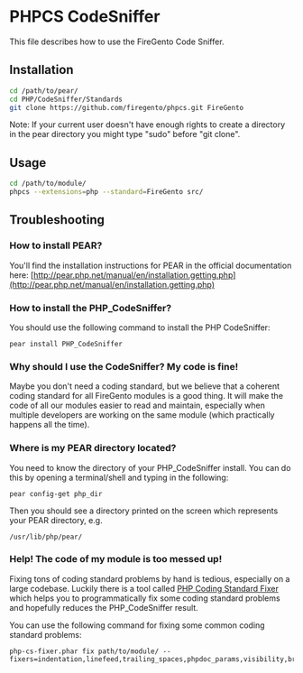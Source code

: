 PHPCS CodeSniffer
=================

This file describes how to use the FireGento Code Sniffer.

Installation
------------

```bash
cd /path/to/pear/
cd PHP/CodeSniffer/Standards
git clone https://github.com/firegento/phpcs.git FireGento
```

Note: If your current user doesn't have enough rights to create a directory in the pear directory you might type "sudo" before "git clone".

Usage
-----

```bash
cd /path/to/module/
phpcs --extensions=php --standard=FireGento src/
```


Troubleshooting
---------------

### How to install PEAR?
You'll find the installation instructions for PEAR in the official documentation here: [http://pear.php.net/manual/en/installation.getting.php](http://pear.php.net/manual/en/installation.getting.php)

### How to install the PHP_CodeSniffer?
You should use the following command to install the PHP CodeSniffer:

```
pear install PHP_CodeSniffer
```

### Why should I use the CodeSniffer? My code is fine!
Maybe you don't need a coding standard, but we believe that a coherent coding standard for all FireGento modules is a good thing.
It will make the code of all our modules easier to read and maintain, especially when multiple developers are working on the same module (which practically happens all the time).

### Where is my PEAR directory located?
You need to know the directory of your PHP_CodeSniffer install. You can do this by opening a terminal/shell and typing in the following:

```pear config-get php_dir```

Then you should see a directory printed on the screen which represents your PEAR directory, e.g.

```/usr/lib/php/pear/```


### Help! The code of my module is too messed up!

Fixing tons of coding standard problems by hand is tedious, especially on a large codebase. Luckily there is a tool called
[PHP Coding Standard Fixer](https://github.com/fabpot/php-cs-fixer) which helps you to programmatically fix some coding standard problems and hopefully reduces the PHP_CodeSniffer result.

You can use the following command for fixing some common coding standard problems:

```
php-cs-fixer.phar fix path/to/module/ --fixers=indentation,linefeed,trailing_spaces,phpdoc_params,visibility,braces,include,php_closing_tag,controls_spaces,elseif,eof_ending
```
